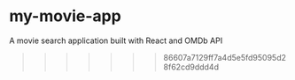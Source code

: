 # my-movie-app

A movie search application built with React and OMDb API

> > > > > > > 86607a7129ff7a4d5e5fd95095d28f62cd9ddd4d
